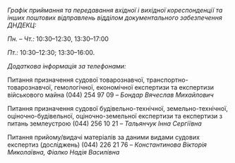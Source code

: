 *Графік приймання та  передавання вхідної і вихідної кореспонденції  та  інших поштових відправлень відділом документального забезпечення ДНДЕКЦ:*

_Пн. – Чт.:_ 10:30–12:30, 13:30–17:00

_Пт.:_ 10:30–12:30; 13:30–16:00.

*Додаткова інформація за телефонами:*

Питання призначення судової товарознавчої, транспортно-товарознавчої, гемологічної, економічної експертизи та експертизи військового майна
(044) 254 97 09 – _Бондар Вячеслав Михайлович_

Питання призначення судової будівельно-технічної, земельно-технічної, оціночно-будівельної, оціночно-земельної експертизи та експертизи з питань землеустрою
(044) 256 10 21 – _Тальянчук Інна Сергіївна_

Питання прийому/видачі матеріалів за даними видами судових експертиз (досліджень) 
(044) 226 21 76 – _Константинова Вікторія Миколаївна, Фіалко Надія Василівна_